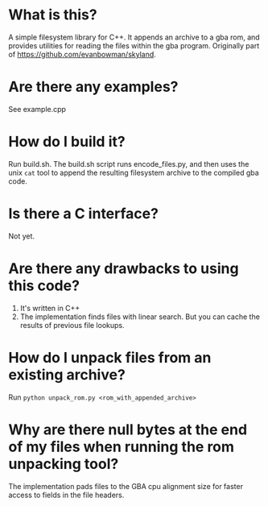 # What is this?

A simple filesystem library for C++. It appends an archive to a gba rom, and provides utilities for reading the files within the gba program. Originally part of https://github.com/evanbowman/skyland.

# Are there any examples?

See example.cpp

# How do I build it?

Run build.sh. The build.sh script runs encode_files.py, and then uses the unix `cat` tool to append the resulting filesystem archive to the compiled gba code.

# Is there a C interface?

Not yet.

# Are there any drawbacks to using this code?

1) It's written in C++
2) The implementation finds files with linear search. But you can cache the results of previous file lookups.

# How do I unpack files from an existing archive?

Run `python unpack_rom.py <rom_with_appended_archive>`

# Why are there null bytes at the end of my files when running the rom unpacking tool?

The implementation pads files to the GBA cpu alignment size for faster access to fields in the file headers.
